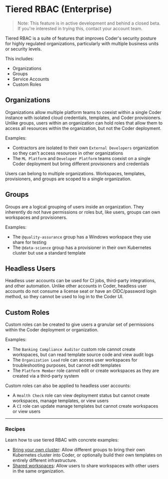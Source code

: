 # Tiered RBAC (Enterprise)

> Note: This feature is in active development and behind a closed beta. If you're interested in trying this, contact your account team.

Tiered RBAC is a suite of features that improves Coder's security posture for highly regulated organizations, particularly with multiple business units or security levels.

This includes:

- Organizations
- Groups
- Service Accounts
- Custom Roles

## Organizations

Organizations allow multiple platform teams to coexist within a single Coder instance with isolated cloud credentials, templates, and Coder provisioners. Unlike groups, users within an organization can hold roles that allow them to access all resources within the organization, but not the Coder deployment.

Examples:

- Contractors are isolated to their own `External Developers` organization so they can't access resources in other organizations
- The `ML Platform` and `Developer Platform` teams coexist on a single Coder deployment but bring different provisioners and credentials

Users can belong to multiple organizations. Workspaces, templates, provisioners, and groups are scoped to a single organization.

## Groups

Groups are a logical grouping of users inside an organization. They inherently do not have permissions or roles but, like users, groups can own workspaces and provisioners.

Examples:

- The `@quality-assurance` group has a Windows workspace they use share for testing
- The `@data-science` group has a provisioner in their own Kubernetes cluster but use a standard template

## Headless Users

Headless user accounts can be used for CI jobs, third-party integrations, and other automation. Unlike other accounts in Coder, headless user accounts do not consume a license seat or have an OIDC/password login method, so they cannot be used to log in to the Coder UI.

## Custom Roles

Custom roles can be created to give users a granular set of permissions within the Coder deployment or organization.

Examples:

- The `Banking Compliance Auditor` custom role cannot create workspaces, but can read template source code and view audit logs
- The `Organization Lead` role can access user workspaces for troubleshooting purposes, but cannot edit templates
- The `Platform Member` role cannot edit or create workspaces as they are created via a third-party system

Custom roles can also be applied to headless user accounts:

- A `Health Check` role can view deployment status but cannot create workspaces, manage templates, or view users
- A `CI` role can update manage templates but cannot create workspaces or view users

---

### Recipes

Learn how to use tiered RBAC with concrete examples:

- [Bring your own cluster](./guides/byoc.md): Allow different groups to bring their own Kubernetes cluster into Coder, or optionally build their own templates on entirely different infrastructure.
- [Shared workspaces](#): Allow users to share workspaces with other users in the same organization.
